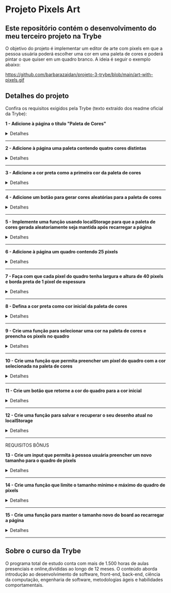 # Projeto Pixels Art
## Este repositório contém o desenvolvimento do meu terceiro projeto na Trybe

O objetivo do projeto é implementar um editor de arte com pixels em que a pessoa usuária poderá escolher uma cor em uma paleta de cores e poderá pintar o que quiser em um quadro branco. A ideia é seguir o exemplo abaixo:

https://github.com/barbarazaidan/projeto-3-trybe/blob/main/art-with-pixels.gif

## Detalhes do projeto

Confira os requisitos exigidos pela Trybe (texto extraído dos readme oficial da Trybe):

**1 - Adicione à página o título "Paleta de Cores"**

<details><summary>Detalhes</summary>
<p>

> A página deve conter o título "Paleta de Cores"

</p>
</details>

---

**2 - Adicione à página uma paleta contendo quatro cores distintas**

<details><summary>Detalhes</summary>
<p>

> A página deve conter uma paleta com quatro opções de cores

</p>
</details>

---

**3 - Adicione a cor preta como a primeira cor da paleta de cores**

<details><summary>Detalhes</summary>
<p>

> A primeira cor na paleta criada no requisito 2 deve ser preta. As demais cores podem ser escolhidas livremente

</p>
</details>

---

**4 - Adicione um botão para gerar cores aleatórias para a paleta de cores**

<details><summary>Detalhes</summary>
<p>

> A primeira cor da sua paleta deve ser a cor preta, e as outras três cores devem ser geradas aleatoriamente ao clicar no botão

</p>
</details>

---

**5 - Implemente uma função usando localStorage para que a paleta de cores gerada aleatoriamente seja mantida após recarregar a página**

<details><summary>Detalhes</summary>
<p>

> As cores da paleta de cores que foram geradas aleatoriamente devem ser mantidas após recarregar a página

</p>
</details>

---

**6 - Adicione à página um quadro contendo 25 pixels**

<details><summary>Detalhes</summary>
<p>

> Sua página deve conter um quadro de pixels 5x5

</p>
</details>

---

**7 - Faça com que cada pixel do quadro tenha largura e altura de 40 pixels e borda preta de 1 pixel de espessura**

<details><summary>Detalhes</summary>
<p>

> Cada pixel do quadro deve possuir 40px de largura e 40px de altura e uma borda preta sólida de 1px de espessura

</p>
</details>

---

**8 - Defina a cor preta como cor inicial da paleta de cores**

<details><summary>Detalhes</summary>
<p>

> A cor preta já deve estar selecionada na paleta para pintar os pixels do quadro ao iniciar a página.

</p>
</details>

---

**9 - Crie uma função para selecionar uma cor na paleta de cores e preencha os pixels no quadro**

<details><summary>Detalhes</summary>
<p>

> A cor clicada deve ser selecionada e poderá ser utilizada para preencher os quadros

</p>
</details>

---

**10 - Crie uma função que permita preencher um pixel do quadro com a cor selecionada na paleta de cores**

<details><summary>Detalhes</summary>
<p>

> O pixel do quadro clicado deve ter sua cor alterada para a cor selecionada na paleta de cores

</p>
</details>

---

**11 - Crie um botão que retorne a cor do quadro para a cor inicial**

<details><summary>Detalhes</summary>
<p>

> Sua página deve ter um botão que, ao ser clicado, deixe todos os pixels do quadro com a cor branca

</p>
</details>

---

**12 - Crie uma função para salvar e recuperar o seu desenho atual no localStorage**

<details><summary>Detalhes</summary>
<p>

> Os pixels, ao serem clicados, devem ter sua cor e posição salvas no localStorage. Quando recarregar a página, o quadro deve ser recuperado a partir do que foi salvo no localStorage.

</p>
</details>

---

REQUISITOS BÔNUS

**13 - Crie um input que permita à pessoa usuária preencher um novo tamanho para o quadro de pixels**

<details><summary>Detalhes</summary>
<p>

> A página deve conter um input para que a pessoa usuária possa definir o tamanho do quadro de pixels

</p>
</details>

---

**14 - Crie uma função que limite o tamanho mínimo e máximo do quadro de pixels**

<details><summary>Detalhes</summary>
<p>

> O quadro não pode ser definido com menos de 5 ou mais de 50 pixels

</p>
</details>

---

**15 - Crie uma função para manter o tamanho novo do board ao recarregar a página**

<details><summary>Detalhes</summary>
<p>

> O tamanho do board deve ser mantido ao recarregar a página usando localStorage

</p>
</details>

---

## Sobre o curso da Trybe
O programa total de estudo conta com mais de 1.500 horas de aulas presenciais e online,divididas ao longo de 12 meses. O conteúdo aborda introdução ao desenvolvimento de software, front-end, back-end, ciência da computação, engenharia de software, metodologias ágeis e habilidades comportamentais.

